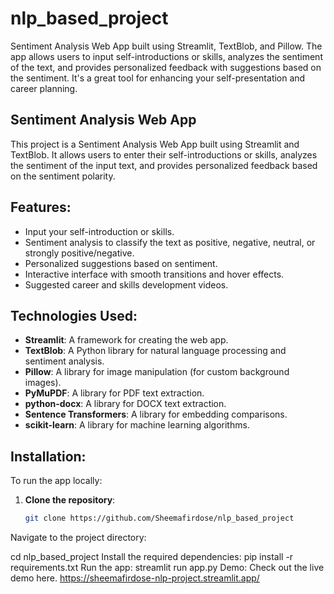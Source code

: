 # nlp_based_project

Sentiment Analysis Web App built using Streamlit, TextBlob, and Pillow. The app allows users to input self-introductions or skills, analyzes the sentiment of the text, and provides personalized feedback with suggestions based on the sentiment. It's a great tool for enhancing your self-presentation and career planning.

## Sentiment Analysis Web App

This project is a Sentiment Analysis Web App built using Streamlit and TextBlob. It allows users to enter their self-introductions or skills, analyzes the sentiment of the input text, and provides personalized feedback based on the sentiment polarity.

## Features:
- Input your self-introduction or skills.
- Sentiment analysis to classify the text as positive, negative, neutral, or strongly positive/negative.
- Personalized suggestions based on sentiment.
- Interactive interface with smooth transitions and hover effects.
- Suggested career and skills development videos.

## Technologies Used:
- **Streamlit**: A framework for creating the web app.
- **TextBlob**: A Python library for natural language processing and sentiment analysis.
- **Pillow**: A library for image manipulation (for custom background images).
- **PyMuPDF**: A library for PDF text extraction.
- **python-docx**: A library for DOCX text extraction.
- **Sentence Transformers**: A library for embedding comparisons.
- **scikit-learn**: A library for machine learning algorithms.

## Installation:
To run the app locally:

1. **Clone the repository**:
   ```bash
   git clone https://github.com/Sheemafirdose/nlp_based_project
Navigate to the project directory:

  cd nlp_based_project
Install the required dependencies:
pip install -r requirements.txt
Run the app:
streamlit run app.py
Demo:
Check out the live demo here.
https://sheemafirdose-nlp-project.streamlit.app/